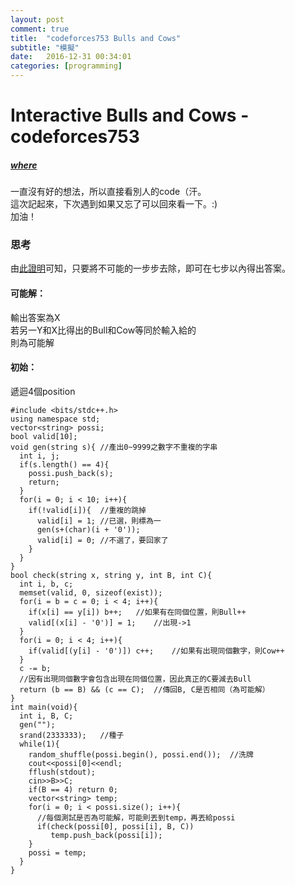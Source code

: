 ```yaml
---
layout: post
comment: true
title:  "codeforces753 Bulls and Cows"
subtitle: "模擬"
date:   2016-12-31 00:34:01
categories: [programming]
---
```

  
# Interactive Bulls and Cows - codeforces753  

##### [where](http://codeforces.com/contest/753/problem/B)  

一直沒有好的想法，所以直接看別人的code（汗。  
這次記起來，下次遇到如果又忘了可以回來看一下。:)  
加油！

### 思考

由[此證明](http://www.cs.nccu.edu.tw/~chaolin/papers/science3203.pdf)可知，只要將不可能的一步步去除，即可在七步以內得出答案。  

#### 可能解：  

輸出答案為X  
若另一Y和X比得出的Bull和Cow等同於輸入給的  
則為可能解

#### 初始：

遞迴4個position

```
#include <bits/stdc++.h>
using namespace std;
vector<string> possi;
bool valid[10];
void gen(string s){	//產出0~9999之數字不重複的字串
  int i, j;
  if(s.length() == 4){
    possi.push_back(s);
    return;
  }
  for(i = 0; i < 10; i++){
    if(!valid[i]){	//重複的跳掉
      valid[i] = 1;	//已選，則標為一
      gen(s+(char)(i + '0'));
      valid[i] = 0;	//不選了，要回家了
    }
  }
}
bool check(string x, string y, int B, int C){
  int i, b, c;
  memset(valid, 0, sizeof(exist));
  for(i = b = c = 0; i < 4; i++){
    if(x[i] == y[i]) b++;	//如果有在同個位置，則Bull++
    valid[(x[i] - '0')] = 1;	//出現->1
  }
  for(i = 0; i < 4; i++){
    if(valid[(y[i] - '0')]) c++;	//如果有出現同個數字，則Cow++
  }
  c -= b;
  //因有出現同個數字會包含出現在同個位置，因此真正的C要減去Bull
  return (b == B) && (c == C);	//傳回B, C是否相同（為可能解）
}
int main(void){
  int i, B, C;
  gen("");
  srand(2333333);	//種子
  while(1){
    random_shuffle(possi.begin(), possi.end());  //洗牌
    cout<<possi[0]<<endl;
    fflush(stdout);
    cin>>B>>C;
    if(B == 4) return 0;
    vector<string> temp;
    for(i = 0; i < possi.size(); i++){
      //每個測試是否為可能解，可能則丟到temp，再丟給possi
      if(check(possi[0], possi[i], B, C))
      	 temp.push_back(possi[i]);
    }
    possi = temp;
  }
}
```